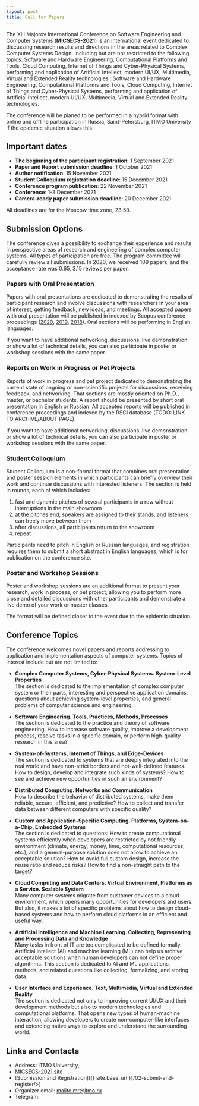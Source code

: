 ```yaml
---
layout: post
title: Call for Papers
---
```


The XIII Majorov International Conference on Software Engineering and Computer Systems (**MICSECS-2021**) is an international event dedicated to discussing research results and directions in the areas related to Complex Computer Systems Design. Including but are not restricted to the following topics: Software and Hardware Engineering, Computational Platforms and Tools, Cloud Computing, Internet of Things and Cyber-Physical Systems, performing and application of Artificial Intellect, modern UI/UX, Multimedia, Virtual and Extended Reality technologies.: Software and Hardware Engineering, Computational Platforms and Tools, Cloud Computing, Internet of Things and Cyber-Physical Systems, performing and application of Artificial Intellect, modern UI/UX, Multimedia, Virtual and Extended Reality technologies.

The conference will be planed to be performed in a hybrid format with online and offline participation in Russia, Saint-Petersburg, ITMO University if the epidemic situation allows this.

<!-- - System Engineering,  -->
<!-- - Интернет поведения. Машинное обучение и интеллектуальный анализ данных. (BIG DATA, Data Sciеnce, Business Intelligence -->
<!-- - Computer Security, -->

## Important dates

* **The beginning of the participant registration**: 1 September 2021
* **Paper and Report submission deadline**: 1 October 2021 <!--- <s>1 October 2021</s> <b style="color: red;">10 November 2019</b>-->
* **Author notification**: 15 November 2021
* **Student Colloquium registration deadline**: 15 December 2021
* **Conference program publication**: 22 November 2021
* **Conference**: 1-3 December 2021
* **Camera-ready paper submission deadline**: 20 December 2021

All deadlines are for the Moscow time zone, 23:59.

## Submission Options

The conference gives a possibility to exchange their experience and results in perspective areas of research and engineering of complex computer systems. All types of participation are free. The program committee will carefully review all submissions. In 2020, we received 109 papers, and the acceptance rate was 0.65, 3.15 reviews per paper. 

### Papers with Oral Presentation

Papers with oral presentations are dedicated to demonstrating the results of participant research and involve discussions with researchers in your area of interest, getting feedback, new ideas, and meetings. All accepted papers with oral presentation will be published in indexed by Scopus conference proceedings ([2020](http://ceur-ws.org/Vol-2893/), [2019](http://ceur-ws.org/Vol-2590/), [2018](http://ceur-ws.org/Vol-2344/)). Oral sections will be performing in English languages.

If you want to have additional networking, discussions, live demonstration or show a lot of technical details, you can also participate in poster or workshop sessions with the same paper.

### Reports on Work in Progress or Pet Projects

Reports of work in progress and pet project dedicated to demonstrating the current state of ongoing or non-scientific projects for discussions, receiving feedback, and networking. That sections are mostly oriented on Ph.D., master, or bachelor students. A report should be presented by short oral presentation in English or Russian. All accepted reports will be published in conference proceedings and indexed by the RSCI database (TODO: LINK TO ARCHIVE/ABOUT PAGE).

If you want to have additional networking, discussions, live demonstration or show a lot of technical details, you can also participate in poster or workshop sessions with the same paper.

### Student Colloquium 

Student Colloquium is a non-formal format that combines oral presentation and poster session elements in which participants can briefly overview their work and continue discussions with interested listeners. The section is held in rounds, each of which includes:

1. fast and dynamic pitches of several participants in a row without interruptions in the main showroom
2. at the pitches end, speakers are assigned to their stands, and listeners can freely move between them
3. after discussions, all participants return to the showroom
4. repeat

Participants need to pitch in English or Russian languages, and registration requires them to submit a short abstract in English languages, which is for publication on the conference site.

### Poster and Workshop Sessions

Poster and workshop sessions are an additional format to present your research, work in process, or pet project, allowing you to perform more close and detailed discussions with other participants and demonstrate a live demo of your work or master classes. 

The format will be defined closer to the event due to the epidemic situation.

## Conference Topics

The conference welcomes novel papers and reports addressing to application and implementation aspects of computer systems. Topics of interest include but are not limited to:

- **Complex Computer Systems, Cyber-Physical Systems. System-Level Properties** <br/>
The section is dedicated to the implementation of complex computer system or their parts, interesting and perspective application domains, questions about achieving system-level properties, and general problems of computer science and engineering.
  
- **Software Engineering. Tools, Practices, Methods, Processes** <br/>
The section is dedicated to the practice and theory of software engineering. How to increase software quality, improve a development process, resolve tasks in a specific domain, or perform high-quality research in this area?
  
- **System-of-Systems, Internet of Things, and Edge-Devices** <br/>
The section is dedicated to systems that are deeply integrated into the real world and have non-strict borders and not-well-defined features. How to design, develop and integrate such kinds of systems? How to see and achieve new opportunities in such an environment?

- **Distributed Computing. Networks and Communication** <br/>
How to describe the behavior of distributed systems, make them reliable, secure, efficient, and predictive? How to collect and transfer data between different computers with specific quality?

- **Custom and Application-Specific Computing. Platforms, System-on-a-Chip, Embedded Systems** <br/>
The section is dedicated to questions: How to create computational systems efficiently when developers are restricted by not friendly environment (climate, energy, money, time, computational resources, etc.), and a general-purpose solution does not allow to achieve an acceptable solution? How to avoid full custom design, increase the reuse ratio and reduce risks? How to find a non-straight path to the target?

- **Cloud Computing and Data Centers. Virtual Environment, Platforms as a Service. Scalable System** <br/>
Many computer systems migrate from customer devices to a cloud environment, which opens many opportunities for developers and users. But also, it makes a lot of specific problems about how to design cloud-based systems and how to perform cloud platforms in an efficient and useful way.

- **Artificial Intelligence and Machine Learning. Collecting, Representing and Processing Data and Knowledge** <br/>
Many tasks in front of IT are too complicated to be defined formally. Artificial intellect (AI) and machine learning (ML) can help us archive acceptable solutions when human developers can not define proper algorithms. This section is dedicated to AI and ML applications, methods, and related questions like collecting, formalizing, and storing data.

- **User Interface and Experience. Text, Multimedia, Virtual and Extended Reality** <br/> 
The section is dedicated not only to improving current UI/UX and their development methods but also to modern technologies and computational platforms. That opens new types of human-machine interaction, allowing developers to create non-computer-like interfaces and extending native ways to explore and understand the surrounding world. 

## Links and Contacts

- Address: ITMO University, 
- [MICSECS-2021 site]()
- [Submission and Registration]({{ site.base_url }}/02-submit-and-register/>)
- Organizer email: <mailto:mr@itmo.ru>
- Telegram:
